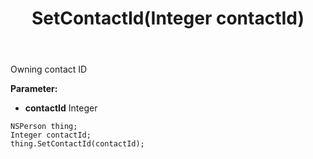 ﻿---
uid: crmscript_ref_NSPerson_SetContactId
title: SetContactId(Integer contactId)
intellisense: NSPerson.SetContactId
keywords: NSPerson, GetContactId
so.topic: reference
---

Owning contact ID

**Parameter:** 
 - **contactId** Integer

```crmscript
NSPerson thing;
Integer contactId;
thing.SetContactId(contactId);
```

